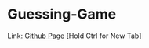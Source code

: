 # Guessing-Game
Link: [Github Page](https://pineapplesofjustice.github.io/Guessing-Game/ "Guessing Game") [Hold Ctrl for New Tab]
